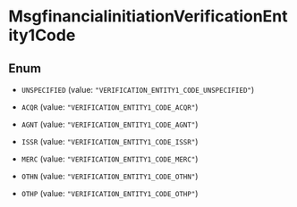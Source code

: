 

# MsgfinancialinitiationVerificationEntity1Code

## Enum


* `UNSPECIFIED` (value: `"VERIFICATION_ENTITY1_CODE_UNSPECIFIED"`)

* `ACQR` (value: `"VERIFICATION_ENTITY1_CODE_ACQR"`)

* `AGNT` (value: `"VERIFICATION_ENTITY1_CODE_AGNT"`)

* `ISSR` (value: `"VERIFICATION_ENTITY1_CODE_ISSR"`)

* `MERC` (value: `"VERIFICATION_ENTITY1_CODE_MERC"`)

* `OTHN` (value: `"VERIFICATION_ENTITY1_CODE_OTHN"`)

* `OTHP` (value: `"VERIFICATION_ENTITY1_CODE_OTHP"`)



